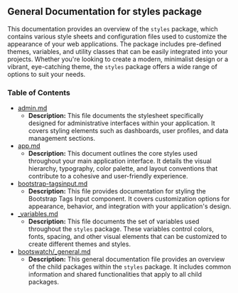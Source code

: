 ## General Documentation for styles package

This documentation provides an overview of the `styles` package, which contains various style sheets and configuration files used to customize the appearance of your web applications. The package includes pre-defined themes, variables, and utility classes that can be easily integrated into your projects. Whether you're looking to create a modern, minimalist design or a vibrant, eye-catching theme, the `styles` package offers a wide range of options to suit your needs.

### Table of Contents
- [admin.md](admin.md) 
  - **Description:** This file documents the stylesheet specifically designed for administrative interfaces within your application. It covers styling elements such as dashboards, user profiles, and data management sections.
- [app.md](app.md) 
  - **Description:** This document outlines the core styles used throughout your main application interface. It details the visual hierarchy, typography, color palette, and layout conventions that contribute to a cohesive and user-friendly experience.
- [bootstrap-tagsinput.md](bootstrap-tagsinput.md) 
  - **Description:** This file provides documentation for styling the Bootstrap Tags Input component. It covers customization options for appearance, behavior, and integration with your application's design.
- [_variables.md](../_variables.md) 
  - **Description:** This file documents the set of variables used throughout the `styles` package. These variables control colors, fonts, spacing, and other visual elements that can be customized to create different themes and styles.
- [bootswatch/_general.md](../bootswatch/_general.md) 
  - **Description:** This general documentation file provides an overview of the child packages within the `styles` package. It includes common information and shared functionalities that apply to all child packages.



